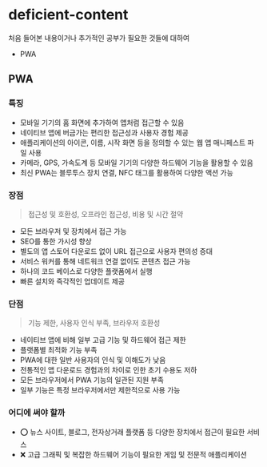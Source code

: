 # deficient-content
처음 들어본 내용이거나 추가적인 공부가 필요한 것들에 대하여

- PWA

## PWA
### 특징

- 모바일 기기의 홈 화면에 추가하여 앱처럼 접근할 수 있음
- 네이티브 앱에 버금가는 편리한 접근성과 사용자 경험 제공
- 애플리케이션의 아이콘, 이름, 시작 화면 등을 정의할 수 있는 웹 앱 매니페스트 파일 사용
- 카메라, GPS, 가속도계 등 모바일 기기의 다양한 하드웨어 기능을 활용할 수 있음
- 최신 PWA는 블루투스 장치 연결, NFC 태그를 활용하여 다양한 액션 가능

### 장점

> 접근성 및 호환성, 오프라인 접근성, 비용 및 시간 절약
> 
- 모든 브라우저 및 장치에서 접근 가능
- SEO를 통한 가시성 향상
- 별도의 앱 스토어 다운로드 없이 URL 접근으로 사용자 편의성 증대
- 서비스 워커를 통해 네트워크 연결 없이도 콘텐츠 접근 가능
- 하나의 코드 베이스로 다양한 플랫폼에서 실행
- 빠른 설치와 즉각적인 업데이트 제공

### 단점

> 기능 제한, 사용자 인식 부족, 브라우저 호환성
> 
- 네이티브 앱에 비해 일부 고급 기능 및 하드웨어 접근 제한
- 플랫폼별 최적화 기능 부족
- PWA에 대한 일반 사용자의 인식 및 이해도가 낮음
- 전통적인 앱 다운로드 경험과의 차이로 인한 초기 수용도 저하
- 모든 브라우저에서 PWA 기능의 일관된 지원 부족
- 일부 기능은 특정 브라우저에서만 제한적으로 사용 가능

### 어디에 써야 할까

- ⭕ 뉴스 사이트, 블로그, 전자상거래 플랫폼 등 다양한 장치에서 접근이 필요한 서비스
- ❌ 고급 그래픽 및 복잡한 하드웨어 기능이 필요한 게임 및 전문적 애플리케이션
